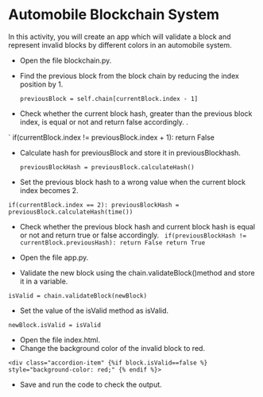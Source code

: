 Automobile Blockchain System
=====================


In this activity, you will create an app which will validate a block and represent invalid blocks by different colors in an automobile system.


* Open the file blockchain.py.
* Find the previous block from the block chain by reducing the index position by 1.


    `previousBlock = self.chain[currentBlock.index - 1]`
* Check whether the current block hash, greater than the previous block index, is equal or not and return false accordingly. .


` if(currentBlock.index != previousBlock.index + 1):
            return False
* Calculate hash for previousBlock and store it in previousBlockhash.


    `previousBlockHash = previousBlock.calculateHash()`
* Set the previous block hash to a wrong value when the current block index becomes 2.


`if(currentBlock.index == 2):
            previousBlockHash = previousBlock.calculateHash(time())`


* Check whether the previous block hash and current block hash is equal or not and return true or false accordingly. 
` if(previousBlockHash != currentBlock.previousHash):
            return False
        return True`


* Open the file app.py.
* Validate the new block using the chain.validateBlock()method and store it in a variable.


`isValid = chain.validateBlock(newBlock)`
* Set the value of the isValid method as isValid.


`newBlock.isValid = isValid`


* Open the file index.html.
* Change the background color of the invalid block to red.


`<div class="accordion-item" {%if block.isValid==false %} style="background-color: red;" {% endif %}>`


* Save and run the code to check the output.
